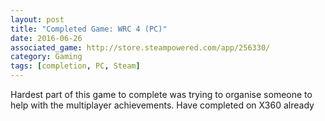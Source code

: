 ```yaml
---
layout: post
title: "Completed Game: WRC 4 (PC)"
date: 2016-06-26
associated_game: http://store.steampowered.com/app/256330/
category: Gaming
tags: [completion, PC, Steam]
---
```


Hardest part of this game to complete was trying to organise someone to help with the multiplayer achievements.
Have completed on X360 already